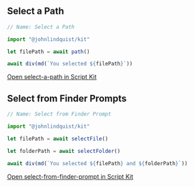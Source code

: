 <meta sectionIndex="1">
<meta url="https://github.com/johnlindquist/kit/discussions/809">
<meta id="D_kwDOEu7MBc4AP9Tf">
<meta title="Select a Path">
<meta section="Essentials">
<meta i="2">    
<meta path="docs/select-a-path">

## Select a Path

```js
// Name: Select a Path

import "@johnlindquist/kit"

let filePath = await path()

await div(md(`You selected ${filePath}`))
```

[Open select-a-path in Script Kit](https://scriptkit.com/api/new?name=select-a-path&url=https://gist.githubusercontent.com/johnlindquist/68ae880d76f6d92b1aa9994501465f2b/raw/839a08ef025a07e5d5e292c8730d7c631b934798/select-a-path.js")

##

## Select from Finder Prompts

```js
// Name: Select from Finder Prompt

import "@johnlindquist/kit"

let filePath = await selectFile()

let folderPath = await selectFolder()

await div(md(`You selected ${filePath} and ${folderPath}`))
```

[Open select-from-finder-prompt in Script Kit](https://scriptkit.com/api/new?name=select-from-finder-prompt&url=https://gist.githubusercontent.com/johnlindquist/d27e5970cb6284bd28b746eaeb49df78/raw/5f4b446f2b5a61435a651e0132e878fae9a4f819/select-from-finder-prompt.js")
